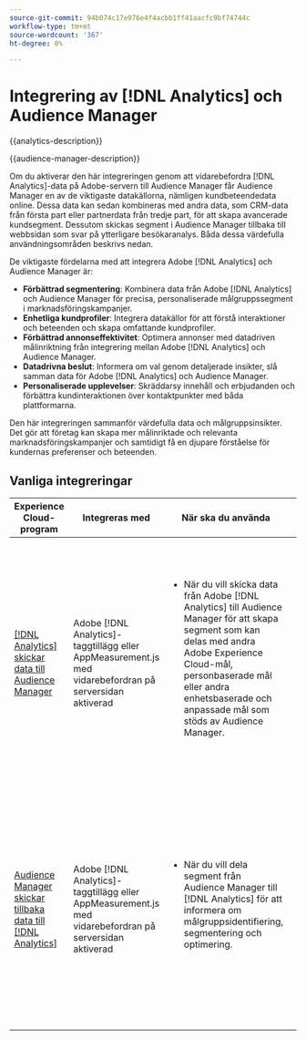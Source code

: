 ```yaml
---
source-git-commit: 94b074c17e976e4f4acbb1ff41aacfc9bf74744c
workflow-type: tm+mt
source-wordcount: '367'
ht-degree: 0%

---
```



# Integrering av [!DNL Analytics] och Audience Manager

{{analytics-description}}

{{audience-manager-description}}

Om du aktiverar den här integreringen genom att vidarebefordra [!DNL Analytics]-data på Adobe-servern till Audience Manager får Audience Manager en av de viktigaste datakällorna, nämligen kundbeteendedata online. Dessa data kan sedan kombineras med andra data, som CRM-data från första part eller partnerdata från tredje part, för att skapa avancerade kundsegment. Dessutom skickas segment i Audience Manager tillbaka till webbsidan som svar på ytterligare besökaranalys. Båda dessa värdefulla användningsområden beskrivs nedan.

De viktigaste fördelarna med att integrera Adobe [!DNL Analytics] och Audience Manager är:

+ **Förbättrad segmentering**: Kombinera data från Adobe [!DNL Analytics] och Audience Manager för precisa, personaliserade målgruppssegment i marknadsföringskampanjer.
+ **Enhetliga kundprofiler**: Integrera datakällor för att förstå interaktioner och beteenden och skapa omfattande kundprofiler.
+ **Förbättrad annonseffektivitet**: Optimera annonser med datadriven målinriktning från integrering mellan Adobe [!DNL Analytics] och Audience Manager.
+ **Datadrivna beslut**: Informera om val genom detaljerade insikter, slå samman data för Adobe [!DNL Analytics] och Audience Manager.
+ **Personaliserade upplevelser**: Skräddarsy innehåll och erbjudanden och förbättra kundinteraktionen över kontaktpunkter med båda plattformarna.

Den här integreringen sammanför värdefulla data och målgruppsinsikter. Det gör att företag kan skapa mer målinriktade och relevanta marknadsföringskampanjer och samtidigt få en djupare förståelse för kundernas preferenser och beteenden.

## Vanliga integreringar

<table>
    <thead>
        <tr>
            <th>Experience Cloud-program</th>
            <th>Integreras med</th>
            <th>När ska du använda</th>
            <th>Vanliga användningsfall</th>
        </tr>
    </thead>
    <tbody>
        <tr>
            <td>
                <a href="/docs/analytics-learn/tutorials/integrations/audience-manager/enable-server-side-forwarding-in-adobe-launch.html" target="_blank" rel="noreferrer">[!DNL Analytics] skickar data till Audience Manager</a>
            </td>
            <td>Adobe [!DNL Analytics]-taggtillägg eller AppMeasurement.js med vidarebefordran på serversidan aktiverad</td>
            <td>
                <ul style="margin-top: 0;">
                    <li>När du vill skicka data från Adobe [!DNL Analytics] till Audience Manager för att skapa segment som kan delas med andra Adobe Experience Cloud-mål, personbaserade mål eller andra enhetsbaserade och anpassade mål som stöds av Audience Manager.</li>
                </ul>
            </td>
            <td>
                <ul style="margin-top: 0;">
                    <li>Dela segment till annonsplattformar som innehåller beteendeattribut som samlats in i [!DNL Analytics].</li>
                    <li>Förbättra segment med [!DNL Analytics]-data för att skapa värdefulla flerkanalssegment som kan användas för målinriktning på plats.</li>
                    <li>Lagra data i [!DNL Analytics] till segment som är genomskinliga av hash-kodade identifierare, t.ex. e-post, för användning på plattformar för sociala medier.</li>
                </ul>
            </td>
        </tr>        
        <tr>
            <td>
                <a href="https://experienceleague.adobe.com/docs/analytics/integration/audience-analytics/mc-audiences-aam.html?lang=sv-SE" target="_blank" rel="noreferrer">Audience Manager skickar tillbaka data till [!DNL Analytics]</a>
            </td>
            <td>Adobe [!DNL Analytics]-taggtillägg eller AppMeasurement.js med vidarebefordran på serversidan aktiverad</td>
            <td>
                <ul style="margin-top: 0;">
                    <li>När du vill dela segment från Audience Manager till [!DNL Analytics] för att informera om målgruppsidentifiering, segmentering och optimering.</li>
                </ul>
            </td>
            <td>
                <ul style="margin-top: 0;">
                    <li>Använd Audience Manager-segment som innehåller demografiska data från tredjepartsleverantörer i [!DNL Analytics]-rapporter.</li>
                    <li>Använd segment i Audience Manager som innehåller kampanjdata från annonsservrar i [!DNL Analytics]-rapporter.</li>
                    <li>Använd Audience Manager-segment som innehåller onboarddata för CRM i [!DNL Analytics]-rapporter.</li>
                </ul>
            </td>
        </tr>
    </tbody>
</table>
